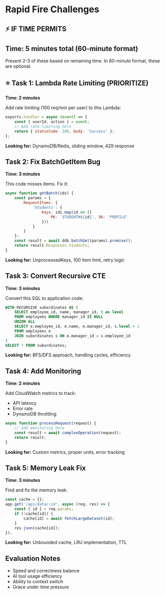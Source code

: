 # Rapid Fire Challenges
## ⚡ IF TIME PERMITS
## Time: 5 minutes total (60-minute format)

Present 2-3 of these based on remaining time. In 60-minute format, these are optional.

## ⭐ Task 1: Lambda Rate Limiting (PRIORITIZE)
**Time: 2 minutes**

Add rate limiting (100 req/min per user) to this Lambda:

```javascript
exports.handler = async (event) => {
    const { userId, action } = event;
    // Add rate limiting here
    return { statusCode: 200, body: 'Success' };
};
```

**Looking for:** DynamoDB/Redis, sliding window, 429 response

## Task 2: Fix BatchGetItem Bug
**Time: 3 minutes**

This code misses items. Fix it:

```javascript
async function getBatch(ids) {
    const params = {
        RequestItems: {
            'Students': {
                Keys: ids.map(id => ({ 
                    PK: `STUDENT#${id}`, SK: 'PROFILE' 
                }))
            }
        }
    };
    const result = await ddb.batchGet(params).promise();
    return result.Responses.Students;
}
```

**Looking for:** UnprocessedKeys, 100 item limit, retry logic

## Task 3: Convert Recursive CTE
**Time: 3 minutes**

Convert this SQL to application code:

```sql
WITH RECURSIVE subordinates AS (
    SELECT employee_id, name, manager_id, 0 as level
    FROM employees WHERE manager_id IS NULL
    UNION ALL
    SELECT e.employee_id, e.name, e.manager_id, s.level + 1
    FROM employees e
    JOIN subordinates s ON e.manager_id = s.employee_id
)
SELECT * FROM subordinates;
```

**Looking for:** BFS/DFS approach, handling cycles, efficiency

## Task 4: Add Monitoring
**Time: 2 minutes**

Add CloudWatch metrics to track:
- API latency
- Error rate
- DynamoDB throttling

```javascript
async function processRequest(request) {
    // Add monitoring here
    const result = await complexOperation(request);
    return result;
}
```

**Looking for:** Custom metrics, proper units, error tracking

## Task 5: Memory Leak Fix
**Time: 3 minutes**

Find and fix the memory leak:

```javascript
const cache = {};
app.get('/api/data/:id', async (req, res) => {
    const { id } = req.params;
    if (!cache[id]) {
        cache[id] = await fetchLargeDataset(id);
    }
    res.json(cache[id]);
});
```

**Looking for:** Unbounded cache, LRU implementation, TTL

## Evaluation Notes
- Speed and correctness balance
- AI tool usage efficiency  
- Ability to context switch
- Grace under time pressure
